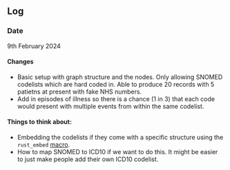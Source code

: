 ## Log

### Date 
9th February 2024

#### Changes
- Basic setup with graph structure and the nodes. Only allowing SNOMED codelists which are hard coded in. Able to produce 20 records with 5 patietns at present with fake NHS numbers. 
- Add in episodes of illness so there is a chance (1 in 3) that each code would present with multiple events from within the same codelist.

#### Things to think about:
- Embedding the codelists if they come with a specific structure using the `rust_embed` [macro](https://crates.io/crates/rust-embed).
- How to map SNOMED to ICD10 if we want to do this. It might be easier to just make people add their own ICD10 codelist. 
